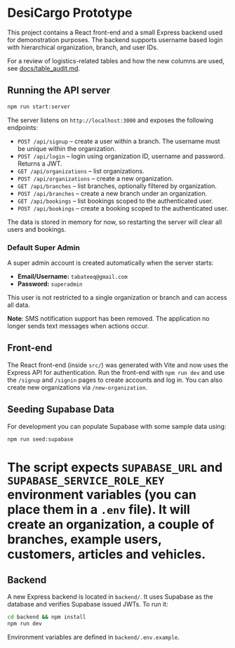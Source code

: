 # DesiCargo Prototype

This project contains a React front-end and a small Express backend used for demonstration purposes. The backend supports username based login with hierarchical organization, branch, and user IDs.

For a review of logistics-related tables and how the new columns are used, see [docs/table_audit.md](docs/table_audit.md).

## Running the API server

```bash
npm run start:server
```

The server listens on `http://localhost:3000` and exposes the following endpoints:

- `POST /api/signup` – create a user within a branch. The username must be unique within the organization.
- `POST /api/login` – login using organization ID, username and password. Returns a JWT.
- `GET /api/organizations` – list organizations.
- `POST /api/organizations` – create a new organization.
- `GET /api/branches` – list branches, optionally filtered by organization.
- `POST /api/branches` – create a new branch under an organization.
- `GET /api/bookings` – list bookings scoped to the authenticated user.
- `POST /api/bookings` – create a booking scoped to the authenticated user.

The data is stored in memory for now, so restarting the server will clear all users and bookings.

### Default Super Admin

A super admin account is created automatically when the server starts:

- **Email/Username:** `tabateeq@gmail.com`
- **Password:** `superadmin`

This user is not restricted to a single organization or branch and can access all data.

**Note**: SMS notification support has been removed. The application no longer sends
text messages when actions occur.

## Front-end

The React front-end (inside `src/`) was generated with Vite and now uses the Express API for authentication. Run the front-end with `npm run dev` and use the `/signup` and `/signin` pages to create accounts and log in. You can also create new organizations via `/new-organization`.


## Seeding Supabase Data

For development you can populate Supabase with some sample data using:

```bash
npm run seed:supabase
```

The script expects `SUPABASE_URL` and `SUPABASE_SERVICE_ROLE_KEY` environment variables (you can place them in a `.env` file). It will create an organization, a couple of branches, example users, customers, articles and vehicles.
=======
## Backend

A new Express backend is located in `backend/`. It uses Supabase as the database and verifies Supabase issued JWTs. To run it:

```bash
cd backend && npm install
npm run dev
```

Environment variables are defined in `backend/.env.example`.

